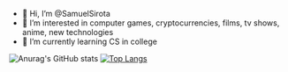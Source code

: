 - 👋 Hi, I’m @SamuelSirota
- 👀 I’m interested in computer games, cryptocurrencies, films, tv shows, anime, new technologies
- 🌱 I’m currently learning CS in college

<!---
SamuelSirota/SamuelSirota is a ✨ special ✨ repository because its `README.md` (this file) appears on your GitHub profile.
You can click the Preview link to take a look at your changes.
--->
![Anurag's GitHub stats](https://github-readme-stats.vercel.app/api?username=SamuelSirota&count_private=true&show_icons=true&theme=tokyonight)
[![Top Langs](https://github-readme-stats.vercel.app/api/top-langs/?username=SamuelSirota&langs_count=20&show_icons=true&theme=tokyonight)](https://github.com/anuraghazra/github-readme-stats)

